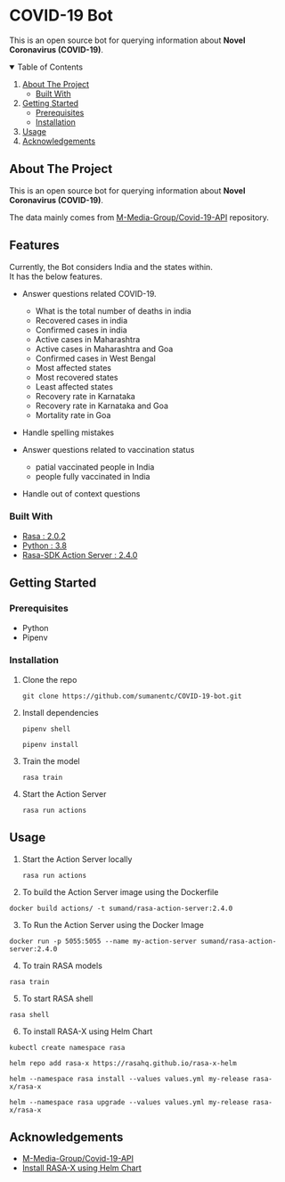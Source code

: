 # COVID-19 Bot

This is an open source bot for querying information about **Novel Coronavirus (COVID-19)**.

<!-- TABLE OF CONTENTS -->
<details open="open">
  <summary>Table of Contents</summary>
  <ol>
    <li>
      <a href="#about-the-project">About The Project</a>
      <ul>
        <li><a href="#built-with">Built With</a></li>
      </ul>
    </li>
    <li>
      <a href="#getting-started">Getting Started</a>
      <ul>
        <li><a href="#prerequisites">Prerequisites</a></li>
        <li><a href="#installation">Installation</a></li>
      </ul>
    </li>
    <li><a href="#usage">Usage</a></li>
    <li><a href="#acknowledgements">Acknowledgements</a></li>
  </ol>
</details>

<!-- ABOUT THE PROJECT -->

## About The Project

This is an open source bot for querying information about **Novel Coronavirus (COVID-19)**.

The data mainly comes from [M-Media-Group/Covid-19-API](https://github.com/M-Media-Group/Covid-19-API) repository.

## Features

Currently, the Bot considers India and the states within.</br>
It has the below features.</br>

- Answer questions related COVID-19.
  - What is the total number of deaths in india
  - Recovered cases in india
  - Confirmed cases in india
  - Active cases in Maharashtra
  - Active cases in Maharashtra and Goa
  - Confirmed cases in West Bengal
  - Most affected states
  - Most recovered states
  - Least affected states
  - Recovery rate in Karnataka
  - Recovery rate in Karnataka and Goa
  - Mortality rate in Goa
- Handle spelling mistakes

- Answer questions related to vaccination status

  - patial vaccinated people in India
  - people fully vaccinated in India

- Handle out of context questions

### Built With

- [Rasa : 2.0.2 ](https://rasa.com/docs/rasa/)
- [Python : 3.8 ](https://www.python.org/)
- [Rasa-SDK Action Server : 2.4.0 ](https://rasa.com/docs/action-server)

<!-- GETTING STARTED -->

## Getting Started

### Prerequisites

- Python
- Pipenv

### Installation

1. Clone the repo
   ```
   git clone https://github.com/sumanentc/COVID-19-bot.git
   ```
2. Install dependencies

   ```
   pipenv shell

   pipenv install
   ```

3. Train the model

   ```
   rasa train

   ```

4. Start the Action Server

   ```
   rasa run actions

   ```

<!-- USAGE EXAMPLES -->

## Usage

1. Start the Action Server locally

   ```
   rasa run actions

   ```

2. To build the Action Server image using the Dockerfile

```
docker build actions/ -t sumand/rasa-action-server:2.4.0

```

3. To Run the Action Server using the Docker Image

```
docker run -p 5055:5055 --name my-action-server sumand/rasa-action-server:2.4.0

```

4. To train RASA models

```
rasa train

```

5. To start RASA shell

```
rasa shell

```

6. To install RASA-X using Helm Chart

```
kubectl create namespace rasa

helm repo add rasa-x https://rasahq.github.io/rasa-x-helm

helm --namespace rasa install --values values.yml my-release rasa-x/rasa-x

helm --namespace rasa upgrade --values values.yml my-release rasa-x/rasa-x

```

<!-- ACKNOWLEDGEMENTS -->

## Acknowledgements

- [M-Media-Group/Covid-19-API](https://github.com/M-Media-Group/Covid-19-API)
- [Install RASA-X using Helm Chart](https://rasa.com/docs/rasa-x/installation-and-setup/install/helm-chart/)
